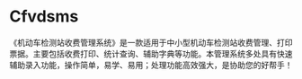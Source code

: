 # Cfvdsms
 《机动车检测站收费管理系统》是一款适用于中小型机动车检测站收费管理、打印票据。主要包括收费打印、统计查询、辅助字典等功能。本管理系统多处具有快速辅助录入功能，操作简单，易学、易用；处理功能高效强大，是协助您的好帮手！
